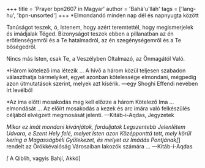 +++
title = 'Prayer bpn2607 in Magyar'
author = 'Bahá'u'lláh'
tags = ['lang-hu', 'bpn-unsorted']
+++
*Elmondandó minden nap dél és napnyugta között

Tanúságot teszek, ó, Istenem, hogy azért teremtettél, hogy megismerjelek és imádjalak Téged. Bizonyságot teszek ebben a pillanatban az én erőtlenségemről és a Te hatalmadról, az én szegénységemről és a Te bőségedről.

Nincs más Isten, csak Te, a Veszélyben Oltalmazó, az Önmagától Való.


*Három kötelező ima létezik ... A hívő a három közül teljesen szabadon választhatja bármelyiket, egyet azonban kötelessége elmondani, mégpedig azon útmutatások szerint, melyek azt kísérik. —egy Shoghi Effendi nevében írt levélből

*Az ima előtti mosakodás meg kell előzze a három Kötelező Ima ... elmondását ... Az előírt mosakodás a kezek és arc imára való felkészülés céljából elvégzett megmosását jelenti. —Kitáb-i-Aqdas, Jegyzetek

*Mikor ez imát mondani kívánjátok, forduljatok Legszentebb Jelenlétem Udvara, e Szent Hely felé, melyet Isten azon Középponttá tett, mely körül kering a Magasságbéli Gyülekezet, és melyet az Imádás Pontjának[*] rendelt az Örökkévalóság Városaiban lakozók számára ... —Kitáb-i-Aqdas

*[* A Qiblih, vagyis Bahjí, Akkó]
